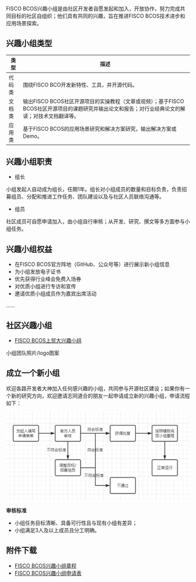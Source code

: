 FISCO BCOS兴趣小组是由社区开发者自愿发起和加入，开放协作，努力完成共同目标的社区自组织；他们具有共同的兴趣，旨在推进FISCO BCOS技术进步和应用场景探索。



## 兴趣小组类型



| 类型         | 描述                                                         |
| ------       | ------------------------------------------------------------ |
| 代码类       | 围绕FISCO BCO开发新特性、工具，并开源代码。                  |
| 文档类       | 输出FISCO BCOS社区开源项目的实操教程（文章或视频）；基于FISCO BCOS社区开源项目的课题研究并输出论文和报告；对行业经典论文的解读；对技术文档翻译等。 |
| 应用类       | 基于FISCO BCOS的应用场景研究和解决方案研究，输出解决方案或Demo。 |



## 兴趣小组职责

- 组长

小组发起人自动成为组长，任期1年。组长对小组成员的数量和目标负责，负责招募组员、分配和推进工作任务、团队建设以及与社区人员联络沟通等。



- 组员

社区成员可自愿申请加入，由小组自行审核；从开发、研究、撰文等多方面参与小组任务。



## 兴趣小组权益

- 在FISCO BCOS官方阵地（GitHub、公众号等）进行展示新小组信息
- 为小组发放电子证书
- 优先获得行业峰会免费入场券
- 对优质小组进行专访和宣传
- 邀请优质小组成员作为嘉宾出席活动

......



## 社区兴趣小组

-  [FISCO BCOS上贸大兴趣小组](https://github.com/blackflowerli/Wiki/blob/master/FISCO%20BCOS%E4%B8%8A%E8%B4%B8%E5%A4%A7%E5%85%B4%E8%B6%A3%E5%B0%8F%E7%BB%84README.md)
 
 小组团队照片/logo图案



## 成立一个新小组

欢迎各路开发者大神加入任何感兴趣的小组，共同参与开源社区建设；如果你有一个新的研究方向，欢迎邀请志同道合的朋友一起申请成立新的兴趣小组，申请流程如下：

![img](https://github.com/blackflowerli/Wiki/blob/master/%E5%9B%BE%E7%89%87%E7%B4%A0%E6%9D%90/%E5%85%B4%E8%B6%A3%E5%B0%8F%E7%BB%84%E7%94%B3%E8%AF%B7%E6%B5%81%E7%A8%8B.png)            

**审核标准**

- 小组任务目标清晰、具备可行性且与现有小组有差异；
- 小组满足3人及以上成员且分工明确。



## 附件下载

- [FISCO BCOS兴趣小组章程](https://share.weiyun.com/uqnCWFaf)
- [FISCO BCOS兴趣小组申请表](https://share.weiyun.com/caYEWoWA)
